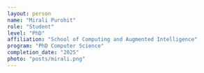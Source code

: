 ```yaml
---
layout: person
name: "Mirali Purohit"
role: "Student"
level: "PhD"
affiliation: "School of Computing and Augmented Intelligence"
program: "PhD Computer Science"
completion_date: "2025"
photo: "posts/mirali.png"
---
```

